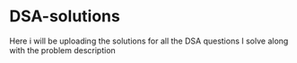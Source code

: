# DSA-solutions

Here i will be uploading the solutions for all the DSA questions I solve along with the problem description 
